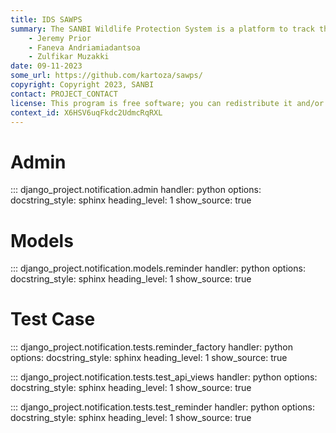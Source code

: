 ```yaml
---
title: IDS SAWPS
summary: The SANBI Wildlife Protection System is a platform to track the population levels of endangered wildlife.
    - Jeremy Prior
    - Faneva Andriamiadantsoa
    - Zulfikar Muzakki
date: 09-11-2023
some_url: https://github.com/kartoza/sawps/
copyright: Copyright 2023, SANBI
contact: PROJECT_CONTACT
license: This program is free software; you can redistribute it and/or modify it under the terms of the GNU Affero General Public License as published by the Free Software Foundation; either version 3 of the License, or (at your option) any later version.
context_id: X6HSV6uqFkdc2UdmcRqRXL
---
```


# Admin

::: django_project.notification.admin
    handler: python
    options:
        docstring_style: sphinx
        heading_level: 1
        show_source: true


# Models

::: django_project.notification.models.reminder
    handler: python
    options:
        docstring_style: sphinx
        heading_level: 1
        show_source: true


# Test Case

::: django_project.notification.tests.reminder_factory
    handler: python
    options:
        docstring_style: sphinx
        heading_level: 1
        show_source: true


::: django_project.notification.tests.test_api_views
    handler: python
    options:
        docstring_style: sphinx
        heading_level: 1
        show_source: true


::: django_project.notification.tests.test_reminder
    handler: python
    options:
        docstring_style: sphinx
        heading_level: 1
        show_source: true


